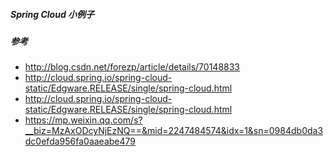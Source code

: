##### Spring Cloud 小例子

##### 参考
  - <http://blog.csdn.net/forezp/article/details/70148833>
  - <http://cloud.spring.io/spring-cloud-static/Edgware.RELEASE/single/spring-cloud.html>
  - <http://cloud.spring.io/spring-cloud-static/Edgware.RELEASE/single/spring-cloud.html>
  - <https://mp.weixin.qq.com/s?__biz=MzAxODcyNjEzNQ==&mid=2247484574&idx=1&sn=0984db0da3dc0efda956fa0aaeabe479>
